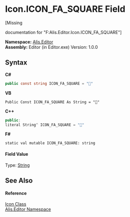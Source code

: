 # Icon.ICON_FA_SQUARE Field
 

\[Missing <summary> documentation for "F:Alis.Editor.Icon.ICON_FA_SQUARE"\]

**Namespace:**&nbsp;<a href="b150ade4-39de-a232-5f06-d3cdc1b2c538">Alis.Editor</a><br />**Assembly:**&nbsp;Editor (in Editor.exe) Version: 1.0.0

## Syntax

**C#**<br />
``` C#
public const string ICON_FA_SQUARE = ""
```

**VB**<br />
``` VB
Public Const ICON_FA_SQUARE As String = ""
```

**C++**<br />
``` C++
public:
literal String^ ICON_FA_SQUARE = ""
```

**F#**<br />
``` F#
static val mutable ICON_FA_SQUARE: string
```


#### Field Value
Type: <a href="https://docs.microsoft.com/dotnet/api/system.string" target="_blank">String</a>

## See Also


#### Reference
<a href="cc0f883c-67f8-f772-c6d7-a60b129f22a7">Icon Class</a><br /><a href="b150ade4-39de-a232-5f06-d3cdc1b2c538">Alis.Editor Namespace</a><br />